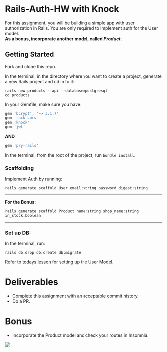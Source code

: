 # Rails-Auth-HW with Knock

For this assignment, you will be building a simple app with user authorization in Rails. You are only required to implement auth for the User model.   
**As a bonus, incorporate another model, called _Product_.**

## Getting Started

Fork and clone this repo.

In the terminal, in the directory where you want to create a project, generate a new Rails project and cd in to it:

```shell
rails new products --api --database=postgresql
cd products
```

In your Gemfile, make sure you have:

```ruby
gem 'bcrypt', '~> 3.1.7'
gem 'rack-cors'
gem 'knock'
gem 'jwt'
```

**AND**

```ruby
gem 'pry-rails'
```

In the terminal, from the root of the project, run `bundle install`.

### Scaffolding
Implement Auth by running:

```
rails generate scaffold User email:string password_digest:string
```

**********
**For the Bonus:**

```
rails generate scaffold Product name:string shop_name:string in_stock:boolean
```
*********

### Set up DB:
In the terminal, run:

```
rails db:drop db:create db:migrate
```


Refer to [todays lesson](https://git.generalassemb.ly/wdi-nyc-octonion/rails-knock-auth/blob/master/README.md#configure-the-user-model) for setting up the User Model.

# Deliverables
- Complete this assignment with an acceptable commit history.
- Do a PR.

# Bonus
- Incorporate the Product model and check your routes in Insomnia.

![](https://media.giphy.com/media/l4EpjqXhHlmZdJUys/giphy.gif)
